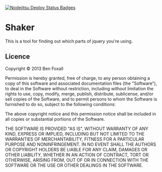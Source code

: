 [![Nodejitsu Deploy Status Badges](https://webhooks.nodejitsu.com/benfoxall/shaker.png)](https://webops.nodejitsu.com#benfoxall/shaker)

# Shaker

This is a tool for finding out which parts of jquery you're using.


## Licence

Copyright &copy; 2013 Ben Foxall

Permission is hereby granted, free of charge, to any person obtaining a copy of this software and associated documentation files (the "Software"), to deal in the Software without restriction, including without limitation the rights to use, copy, modify, merge, publish, distribute, sublicense, and/or sell copies of the Software, and to permit persons to whom the Software is furnished to do so, subject to the following conditions:

The above copyright notice and this permission notice shall be included in all copies or substantial portions of the Software.

THE SOFTWARE IS PROVIDED "AS IS", WITHOUT WARRANTY OF ANY KIND, EXPRESS OR IMPLIED, INCLUDING BUT NOT LIMITED TO THE WARRANTIES OF MERCHANTABILITY, FITNESS FOR A PARTICULAR PURPOSE AND NONINFRINGEMENT. IN NO EVENT SHALL THE AUTHORS OR COPYRIGHT HOLDERS BE LIABLE FOR ANY CLAIM, DAMAGES OR OTHER LIABILITY, WHETHER IN AN ACTION OF CONTRACT, TORT OR OTHERWISE, ARISING FROM, OUT OF OR IN CONNECTION WITH THE SOFTWARE OR THE USE OR OTHER DEALINGS IN THE SOFTWARE.